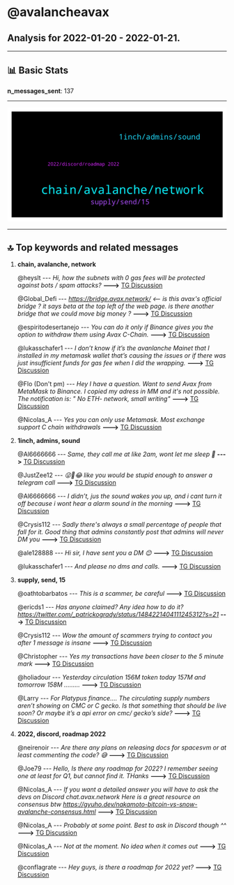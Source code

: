 # **@avalancheavax**
 ## Analysis for **2022-01-20** - **2022-01-21**.

---

## 📊 **Basic Stats**

**n_messages_sent**: 137

---
![wordcloud](avalancheavax_1Days_wordcloud.png)

---


## 🔝 **Top keywords and related messages**

1. **chain, avalanche, network**

    @heyslt --- *Hi, how the subnets with 0 gas fees will be protected against bots / spam attacks?* **--->** [TG Discussion](https://t.me/avalancheavax/323762)

    @Global_Defi --- *https://bridge.avax.network/   <— is this avax's official bridge ?  it says beta at the top left of the web page.   is there another bridge that we could move big money  ?* **--->** [TG Discussion](https://t.me/avalancheavax/323649)

    @espiritodesertanejo --- *You can do it only if Binance gives you the option to withdraw them using Avax C-Chain.* **--->** [TG Discussion](https://t.me/avalancheavax/323630)

    @lukasschafer1 --- *I don’t know if it’s the avanlanche Mainet that I installed in my metamask wallet that’s causing the issues or if there was just insufficient funds for gas fee when I did the wrapping.* **--->** [TG Discussion](https://t.me/avalancheavax/323648)

    @Flo (Don't pm) --- *Hey I have a question. Want to send Avax from MetaMask to Binance. I copied my adress in MM and it's not possible. The notification is: " No ETH- network, small writing"* **--->** [TG Discussion](https://t.me/avalancheavax/323733)

    @Nicolas_A --- *Yes you can only use Metamask. Most exchange support C chain withdrawals* **--->** [TG Discussion](https://t.me/avalancheavax/323508)

2. **1inch, admins, sound**

    @Al6666666 --- *Same, they call me at like 2am, wont let me sleep 🛌* **--->** [TG Discussion](https://t.me/avalancheavax/323457)

    @JustZee12 --- *😜🤪😂 like you would be stupid enough to answer a telegram call* **--->** [TG Discussion](https://t.me/avalancheavax/323467)

    @Al6666666 --- *I didn’t, jus the sound wakes you up, and i cant turn it off because i wont hear a alarm sound in the morning* **--->** [TG Discussion](https://t.me/avalancheavax/323473)

    @Crysis112 --- *Sadly there's always a small percentage of people that fall for it.  Good thing that admins constantly post that admins will never DM you* **--->** [TG Discussion](https://t.me/avalancheavax/323535)

    @ale128888 --- *Hi sir, I have sent you a DM 😊* **--->** [TG Discussion](https://t.me/avalancheavax/323491)

    @lukasschafer1 --- *And please no dms and calls.* **--->** [TG Discussion](https://t.me/avalancheavax/323645)

3. **supply, send, 15**

    @oathtobarbatos --- *This is a scammer, be careful* **--->** [TG Discussion](https://t.me/avalancheavax/323640)

    @ericds1 --- *Has anyone claimed? Any idea how to do it? https://twitter.com/_patrickogrady/status/1484221404111245312?s=21* **--->** [TG Discussion](https://t.me/avalancheavax/323654)

    @Crysis112 --- *Wow the amount of scammers trying to contact you after 1 message is insane* **--->** [TG Discussion](https://t.me/avalancheavax/323532)

    @Christopher --- *Yes my transactions have been closer to the 5 minute mark* **--->** [TG Discussion](https://t.me/avalancheavax/323677)

    @holiadour --- *Yesterday circulation 156M token today 157M and tomorrow 158M ………* **--->** [TG Discussion](https://t.me/avalancheavax/323505)

    @Larry --- *For Platypus finance…. The circulating supply numbers aren’t showing on CMC or C gecko.   Is that something that should be live soon? Or maybe it’s a api error on cmc/ gecko’s side?* **--->** [TG Discussion](https://t.me/avalancheavax/323608)

4. **2022, discord, roadmap 2022**

    @neirenoir --- *Are there any plans on releasing docs for spacesvm or at least commenting the code? 😅* **--->** [TG Discussion](https://t.me/avalancheavax/323756)

    @Joe79 --- *Hello, Is there any roadmap for 2022? I remember seeing one at least for Q1, but cannot find it. THanks* **--->** [TG Discussion](https://t.me/avalancheavax/323502)

    @Nicolas_A --- *If you want a detailed answer you will have to ask the devs on Discord chat.avax.network Here is a great resource on consensus btw https://gyuho.dev/nakamoto-bitcoin-vs-snow-avalanche-consensus.html* **--->** [TG Discussion](https://t.me/avalancheavax/323583)

    @Nicolas_A --- *Probably at some point. Best to ask in Discord though ^^* **--->** [TG Discussion](https://t.me/avalancheavax/323760)

    @Nicolas_A --- *Not at the moment. No idea when it comes out* **--->** [TG Discussion](https://t.me/avalancheavax/323507)

    @confIagrate --- *Hey guys, is there a roadmap for 2022 yet?* **--->** [TG Discussion](https://t.me/avalancheavax/323518)


